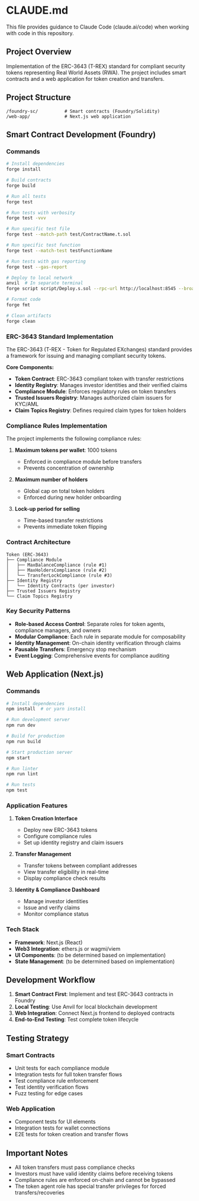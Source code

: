 # CLAUDE.md

This file provides guidance to Claude Code (claude.ai/code) when working with code in this repository.

## Project Overview

Implementation of the ERC-3643 (T-REX) standard for compliant security tokens representing Real World Assets (RWA). The project includes smart contracts and a web application for token creation and transfers.

## Project Structure

```
/foundry-sc/          # Smart contracts (Foundry/Solidity)
/web-app/             # Next.js web application
```

## Smart Contract Development (Foundry)

### Commands
```bash
# Install dependencies
forge install

# Build contracts
forge build

# Run all tests
forge test

# Run tests with verbosity
forge test -vvv

# Run specific test file
forge test --match-path test/ContractName.t.sol

# Run specific test function
forge test --match-test testFunctionName

# Run tests with gas reporting
forge test --gas-report

# Deploy to local network
anvil  # In separate terminal
forge script script/Deploy.s.sol --rpc-url http://localhost:8545 --broadcast

# Format code
forge fmt

# Clean artifacts
forge clean
```

### ERC-3643 Standard Implementation

The ERC-3643 (T-REX - Token for Regulated EXchanges) standard provides a framework for issuing and managing compliant security tokens.

**Core Components:**
- **Token Contract**: ERC-3643 compliant token with transfer restrictions
- **Identity Registry**: Manages investor identities and their verified claims
- **Compliance Module**: Enforces regulatory rules on token transfers
- **Trusted Issuers Registry**: Manages authorized claim issuers for KYC/AML
- **Claim Topics Registry**: Defines required claim types for token holders

### Compliance Rules Implementation

The project implements the following compliance rules:

1. **Maximum tokens per wallet**: 1000 tokens
   - Enforced in compliance module before transfers
   - Prevents concentration of ownership

2. **Maximum number of holders**
   - Global cap on total token holders
   - Enforced during new holder onboarding

3. **Lock-up period for selling**
   - Time-based transfer restrictions
   - Prevents immediate token flipping

### Contract Architecture

```
Token (ERC-3643)
├── Compliance Module
│   ├── MaxBalanceCompliance (rule #1)
│   ├── MaxHoldersCompliance (rule #2)
│   └── TransferLockCompliance (rule #3)
├── Identity Registry
│   └── Identity Contracts (per investor)
├── Trusted Issuers Registry
└── Claim Topics Registry
```

### Key Security Patterns
- **Role-based Access Control**: Separate roles for token agents, compliance managers, and owners
- **Modular Compliance**: Each rule in separate module for composability
- **Identity Management**: On-chain identity verification through claims
- **Pausable Transfers**: Emergency stop mechanism
- **Event Logging**: Comprehensive events for compliance auditing

## Web Application (Next.js)

### Commands
```bash
# Install dependencies
npm install  # or yarn install

# Run development server
npm run dev

# Build for production
npm run build

# Start production server
npm start

# Run linter
npm run lint

# Run tests
npm test
```

### Application Features

1. **Token Creation Interface**
   - Deploy new ERC-3643 tokens
   - Configure compliance rules
   - Set up identity registry and claim issuers

2. **Transfer Management**
   - Transfer tokens between compliant addresses
   - View transfer eligibility in real-time
   - Display compliance check results

3. **Identity & Compliance Dashboard**
   - Manage investor identities
   - Issue and verify claims
   - Monitor compliance status

### Tech Stack
- **Framework**: Next.js (React)
- **Web3 Integration**: ethers.js or wagmi/viem
- **UI Components**: (to be determined based on implementation)
- **State Management**: (to be determined based on implementation)

## Development Workflow

1. **Smart Contract First**: Implement and test ERC-3643 contracts in Foundry
2. **Local Testing**: Use Anvil for local blockchain development
3. **Web Integration**: Connect Next.js frontend to deployed contracts
4. **End-to-End Testing**: Test complete token lifecycle

## Testing Strategy

### Smart Contracts
- Unit tests for each compliance module
- Integration tests for full token transfer flows
- Test compliance rule enforcement
- Test identity verification flows
- Fuzz testing for edge cases

### Web Application
- Component tests for UI elements
- Integration tests for wallet connections
- E2E tests for token creation and transfer flows

## Important Notes

- All token transfers must pass compliance checks
- Investors must have valid identity claims before receiving tokens
- Compliance rules are enforced on-chain and cannot be bypassed
- The token agent role has special transfer privileges for forced transfers/recoveries
